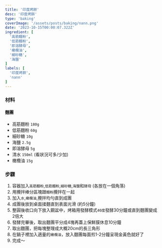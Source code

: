 ```yaml
---
title: '印度烤餅'
desc: '印度烤餅'
type: 'baking'
coverImage: '/assets/posts/baking/nann.png'
date: '2023-10-15T00:00:07.322Z'
ingredient: [
  '高筋麵粉',
  '低筋麵粉',
  '即溶酵母',
  '橄欖油',
  '細砂糖',
  '海鹽'
]
labels: [
  '印度烤餅',
  'nann'
]
---
```


### 材料


#### 麵團

- 高筋麵粉 `180g`
- 低筋麵粉 `60g`
- 細砂糖 `10g`
- 海鹽 `2.5g`
- 即溶酵母 `5g`
- 清水 `150ml` (看狀況可多/少加)
- 橄欖油 `15g`


### 步驟

1. 容器加入`高筋麵粉`,`低筋麵粉`,`細砂糖`,`海鹽`和`酵母` (各放在一個角落)
2. 用攪拌棒分區塊跟`麵粉`攪拌在一起
3. 加入`水`,`橄欖油`,攪拌均勻直到成團
4. 成團後放到桌面揉麵直到表面光滑 (約5分鐘)
5. 整圓後收口向下放入鋼盆中，烤箱用發酵模式`40度`發酵30分鐘或直到麵團變成2倍大
6. 發酵完畢後，取出麵團平分成4塊再蓋上保鮮膜休息10分鐘
7. 取出麵團，把每塊整理成大概20cm的長三角形
8. 在鍋子裡加入適量的`橄欖油`，放入麵團每面煎1-2分鐘呈現金黃色就好了
9. 完成～
